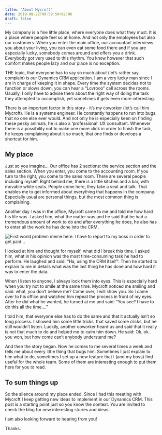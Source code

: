 ```yaml
---
title: "About Mycroft"
date: 2018-08-22T09:59:50+02:00
draft: false
---
```


My company is a fine little place, where everyone does what they must. It is a place where people feel so at home. And not only the employees but also our customers. When you enter the main office, our accountant interviews you about your living, you can even eat some food there and if you are especially lucky, somebody comes around and offers you a drink. Everybody got very used to this rhythm. You know however that such comfort makes people lazy and our place is no exception.

THE topic, that everyone has to say so much about (let’s rather say complain) is our Dynamics CRM application. I am a very lucky man since I am in charge of keeping it in shape. Every time the system decides not to function or slows down, you can hear a “Lovrooo” call across the rooms. Usually, I only have to advise them about the right way of doing the task they attempted to accomplish, yet sometimes it gets even more interesting.

There is an important factor in this story - it’s my coworker (let’s call him Mycroft). He is a systems engineer. He constantly happens to run into bugs, that no one else ever would. And not only he is especially keen on finding these pesky animals, he is also a ‘professional’ UX consultant. Whenever there is a possibility not to make one more click in order to finish the task, he keeps complaining about it so much, that one finds or develops a shortcut for him.

## My place

Just so you imagine… Our office has 2 sections: the service section and the sales section. When you enter, you come to the accounting room. If you turn to the right, you come to the sales room. There are several people including myself. Right behind me, there is a little kitchen and a bar, with movable white seats. People come here, they take a seat and talk. That enables me to get informed about everything that happens in the company. Especially usual are personal things, but the most common thing is complaining.

Another day I was in the office, Mycroft came to me and told me how hard his life was. I asked him, what the matter was and he said that he had a tremendous amount of work to do and after everything he does, he also has to enter all the work he has done into the CRM.

![First world problem meme here: I have to report to my boss in order to get paid…](https://memecreator.org/static/images/memes/4844290.jpg)

I looked at him and thought for myself, what did I break this time. I asked him, what in his opinion was the most time-consuming task he had to perform. He laughed and said: “Ha, using the CRM itself”. Then he started to explain to me in details what was the last thing he has done and how hard it was to enter the data.

When I listen to anyone, I always look them into eyes. This is especially hard when you try not to smile at the same time. Mycroft noticed me smiling and said: what, you don’t believe me? Come over, I will show you. So I came over to his office and watched him repeat the process in front of my eyes. After he did what he wanted, he turned at me and said: “You see? I have to do this all the time….”

I told him, that everyone else has to do the same and that it actually isn’t so long process. I showed him some little tricks, that saved some clicks, but he still wouldn’t listen. Luckily, another coworker heard us and said that it really is not that much to do and helped me to calm him down. He said: Ok, ok.. you won, but how come can’t anybody understand me?

And then the story began. Now he comes to me several times a week and tells me about every little thing that bugs him. Sometimes I just explain to him what to do, sometimes I set up a new feature that I (and my boss) find useful for the whole team. Some of them are interesting enough to put them here for you to read.

## To sum things up

So the silence around my place ended. Since I had this meeting with Mycroft I keep getting new ideas to implement in our Dynamics CRM. This post is a starting point just so you know the context. You are invited to check the blog for new interesting stories and ideas.

I am also looking forward to hearing from you!

Thanks.